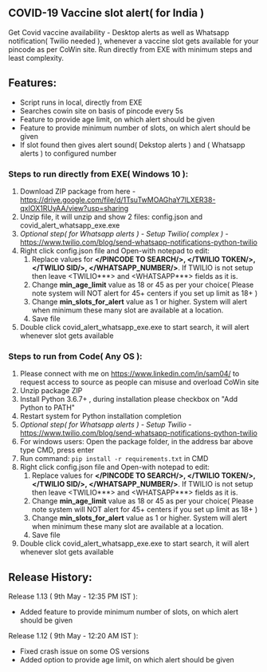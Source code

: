 ## **COVID-19 Vaccine slot alert( for India )**
Get Covid vaccine availability - Desktop alerts as well as Whatsapp notification( Twilio needed ), whenever a vaccine slot gets available for your pincode as per CoWin site. Run directly from EXE with minimum steps and least complexity.

## **Features**:
- Script runs in local, directly from EXE
- Searches cowin site on basis of pincode every 5s
- Feature to provide age limit, on which alert should be given
- Feature to provide minimum number of slots, on which alert should be given
- If slot found then gives alert sound( Dekstop alerts ) and  ( Whatsapp alerts ) to configured number

### Steps to run directly from EXE( Windows 10 ):
1. Download ZIP package from here - https://drive.google.com/file/d/1TsuTwMOAGhaY7lLXER38-qxIOX1RUyAA/view?usp=sharing
2. Unzip file, it will unzip and show 2 files: config.json and covid_alert_whatsapp_exe.exe
3. *Optional step( for Whatsapp alerts ) - Setup Twilio( complex )* - https://www.twilio.com/blog/send-whatsapp-notifications-python-twilio
4. Right click config.json file and Open-with notepad to edit:
    1. Replace values for **</PINCODE TO SEARCH/>, </TWILIO TOKEN/>, </TWILIO SID/>, </WHATSAPP_NUMBER/>**. If TWILIO is not setup then leave <TWILIO***> and <WHATSAPP***> fields as it is.
    2. Change **min_age_limit** value as 18 or 45 as per your choice( Please note system will NOT alert for 45+ centers if you set up limit as 18+ )
    3. Change **min_slots_for_alert** value as 1 or higher. System will alert when minimum these many slot are available at a location.
    4. Save file
5. Double click covid_alert_whatsapp_exe.exe to start search, it will alert whenever slot gets available

### Steps to run from Code( Any OS ):
1. Please connect with me on https://www.linkedin.com/in/sam04/ to request access to source as people can misuse and overload CoWin site
2. Unzip package ZIP
3. Install Python 3.6.7+ , during installation please checkbox on "Add Python to PATH"
4. Restart system for Python installation completion
5. *Optional step( for Whatsapp alerts ) - Setup Twilio* - https://www.twilio.com/blog/send-whatsapp-notifications-python-twilio
6. For windows users: Open the package folder, in the address bar above type CMD, press enter
7. Run command: ```pip install -r requirements.txt``` in CMD
8. Right click config.json file and Open-with notepad to edit:
    1. Replace values for **</PINCODE TO SEARCH/>, </TWILIO TOKEN/>, </TWILIO SID/>, </WHATSAPP_NUMBER/>**. If TWILIO is not setup then leave <TWILIO***> and <WHATSAPP***> fields as it is.
    2. Change **min_age_limit** value as 18 or 45 as per your choice( Please note system will NOT alert for 45+ centers if you set up limit as 18+ )
    3. Change **min_slots_for_alert** value as 1 or higher. System will alert when minimum these many slot are available at a location.
    4. Save file
9. Double click covid_alert_whatsapp_exe.exe to start search, it will alert whenever slot gets available

## Release History:
Release 1.13 ( 9th May - 12:35 PM IST ):
- Added feature to provide minimum number of slots, on which alert should be given

Release 1.12 ( 9th May - 12:20 AM IST ):
- Fixed crash issue on some OS versions
- Added option to provide age limit, on which alert should be given

